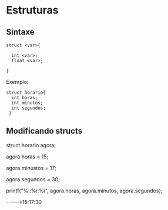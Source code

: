 # Estruturas

## Sintaxe

```
struct <var>{

  int <var>;
  float <var>;
  
}
```

Exemplo:
```
struct horario{
  int horas;
  int minutos;
  int segundos;
 }
 ```
 ## Modificando structs
 
 
 struct horario agora;
 
 agora.horas = 15;
 
 agora.minustos = 17;
 
 agora.segundos = 30;
 
 
 printf("%i:%i:%i", agora.horas, agora.minutos, agora.segundos);
 
 ---->15:17:30

